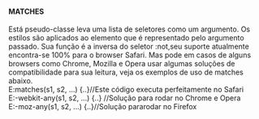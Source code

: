 #### MATCHES
  Está pseudo-classe leva uma lista de seletores como um argumento. Os estilos são aplicados ao elemento que é representado pelo argumento passado. Sua função é a inversa do seletor :not,seu suporte atualmente encontra-se 100% para o browser Safari. Mas pode em casos de alguns browsers como Chrome, Mozilla e Opera usar algumas soluções de compatibilidade para sua leitura, veja os exemplos de uso de matches abaixo.<br>
  E:matches(s1, s2, ...) {..}//Este código executa perfeitamente no Safari<br>
  E:-webkit-any(s1, s2, ...) {..} //Solução para rodar no Chrome e Opera<br> 
  E:-moz-any(s1, s2, ...) {..}//Solução pararodar no Firefox
